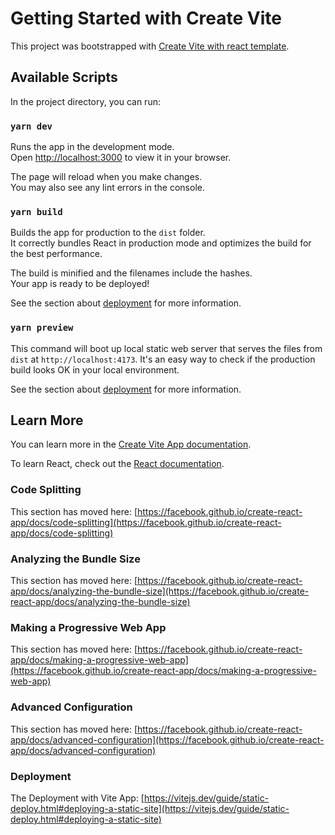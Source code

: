 # Getting Started with Create Vite

This project was bootstrapped with [Create Vite with react template](https://vitejs.dev/guide/).

## Available Scripts

In the project directory, you can run:

### `yarn dev`

Runs the app in the development mode.\
Open [http://localhost:3000](http://localhost:3000) to view it in your browser.

The page will reload when you make changes.\
You may also see any lint errors in the console.



### `yarn build`

Builds the app for production to the `dist` folder.\
It correctly bundles React in production mode and optimizes the build for the best performance.

The build is minified and the filenames include the hashes.\
Your app is ready to be deployed!

See the section about [deployment](https://vitejs.dev/guide/static-deploy.html#testing-the-app-locally) for more information.
### `yarn preview`

This command will boot up local static web server that serves the files from `dist` at `http://localhost:4173`. 
It's an easy way to check if the production build looks OK in your local environment.

See the section about [deployment](https://vitejs.dev/guide/static-deploy.html#testing-the-app-locally) for more information.

## Learn More

You can learn more in the [Create Vite App documentation](https://vitejs.dev/guide/).

To learn React, check out the [React documentation](https://reactjs.org/).

### Code Splitting

This section has moved here: [https://facebook.github.io/create-react-app/docs/code-splitting](https://facebook.github.io/create-react-app/docs/code-splitting)

### Analyzing the Bundle Size

This section has moved here: [https://facebook.github.io/create-react-app/docs/analyzing-the-bundle-size](https://facebook.github.io/create-react-app/docs/analyzing-the-bundle-size)

### Making a Progressive Web App

This section has moved here: [https://facebook.github.io/create-react-app/docs/making-a-progressive-web-app](https://facebook.github.io/create-react-app/docs/making-a-progressive-web-app)

### Advanced Configuration

This section has moved here: [https://facebook.github.io/create-react-app/docs/advanced-configuration](https://facebook.github.io/create-react-app/docs/advanced-configuration)

### Deployment

The Deployment with Vite App: [https://vitejs.dev/guide/static-deploy.html#deploying-a-static-site](https://vitejs.dev/guide/static-deploy.html#deploying-a-static-site)

